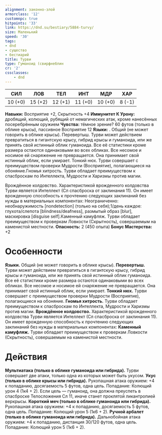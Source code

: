 ```yaml
---
alignment: законно-злой
armorclass: '12'
customnpc: true
hitpoints: '33'
link: https://dnd.su/bestiary/5884-turvy/
size: Маленький
speed: '30'
tags:
- dnd
- существо
- бестиарий
title: Турви
type: Гуманоид (cвирфнеблин
cr: '2'
cssclasses:
    - dnd
---
```



| СИЛ | ЛОВ | ТЕЛ | ИНТ | МДР | ХАР |
|---|---|---|---|---|---|
| 10 (+0) | 15 (+2) | 12 (+1) | 11 (+0) | 10 (+0) | 8 (-1) |
**Навыки:** Восприятие +2, Скрытность +4
**Иммунитет К Урону:** дробящий, колющий, рубящий от немагических атак, кроме нанесённых посеребрённым оружием
**Чувства:** тёмное зрение? 60 футов (только в облике крысы), пассивное Восприятие 12
**Языки:** . Общий (не может говорить в облике крысы).
Перевертыш. Турви может действием превратиться в гигантскую крысу, гибрид крысы и гуманоида, или же принять свой истинный облик гуманоида. Все её статистики кроме размера остаются одинаковыми во всех обликах. Все несомое и носимое ей снаряжение не превращается. Она принимает свой истинный облик, если умирает.
Тонкий нюх. Турви совершает с преимуществом проверки Мудрости (Восприятие), полагающиеся на обоняние.Гномья хитрость. Турви обладает преимуществом к спасброскам по Интеллекта, Мудрости и Харизмы против магии.

Врождённое колдовство. Характеристикой врожденного колдовства Турви является Интеллект (Сл спасброска от заклинания 11). Он имеет врожденную способность к прочтению следующих заклинаний без нужды в материальных компонентах: Неограниченно: необнаружимость [nondetection] (только на себя);1/день каждое: глухота/слепота [blindness/deafness], размытый образ [blur], маскировка [disguise self].Каменный камуфляж. Турви обладает преимуществом к проверкам Ловкости (Скрытность), совершаемым на каменистой местности.
**Опасность:** 2 (450 опыта)
**Бонус Мастерства:** +2


# Особенности
**Языки.** Общий (не может говорить в облике крысы).
**Перевертыш.** Турви может действием превратиться в гигантскую крысу, гибрид крысы и гуманоида, или же принять свой истинный облик гуманоида. Все её статистики кроме размера остаются одинаковыми во всех обликах. Все несомое и носимое ей снаряжение не превращается. Она принимает свой истинный облик, если умирает.
**Тонкий нюх.** Турви совершает с преимуществом проверки Мудрости (Восприятие), полагающиеся на обоняние.
**Гномья хитрость.** Турви обладает преимуществом к спасброскам по Интеллекта, Мудрости и Харизмы против магии.
**Врождённое колдовство.** Характеристикой врожденного колдовства Турви является Интеллект (Сл спасброска от заклинания 11). Он имеет врожденную способность к прочтению следующих заклинаний без нужды в материальных компонентах:
**Каменный камуфляж.** Турви обладает преимуществом к проверкам Ловкости (Скрытность), совершаемым на каменистой местности.


# Действия
**Мультиатака (только в облике гуманоида или гибрида).** Турви совершает две атаки, только одна из которых может быть укусом.
**Укус (только в облике крысы или гибрида).** Рукопашная атака оружием: +4 к попаданию, досягаемость 5 футов, одна цель. Попадание: Колющий урон 4 (1к4 + 2). Если цель — гуманоид, она должна преуспеть в спасброске Телосложения Сл 11, иначе станет проклятой ликантропией веркрысы.
**Короткий меч (только в облике гуманоида или гибрида).** Рукопашная атака оружием: +4 к попаданию, досягаемость 5 футов, одна цель. Попадание: Колющий урон 5 (1к6 + 2).
**Ручной арбалет (только в облике гуманоида или гибрида).** Дальнобойная атака оружием: +4 к попаданию, дистанция 30/120 футов, одна цель. Попадание: Колющий урон 5 (1к6 + 2).